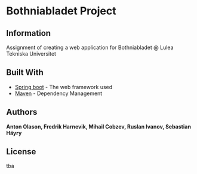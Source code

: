# Bothniabladet Project 

## Information

Assignment of creating a web application for Bothniabladet @ Lulea Tekniska Universitet

## Built With

* [Spring boot](https://spring.io/) - The web framework used
* [Maven](https://maven.apache.org/) - Dependency Management


## Authors

**Anton Olason, Fredrik Harnevik, Mihail Cobzev, Ruslan Ivanov, Sebastian Häyry**


## License

tba

  
